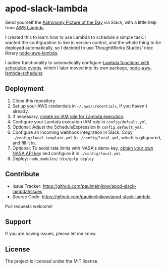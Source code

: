 apod-slack-lambda
=================

Send yourself the [Astronomy Picture of the Day][APOD] via Slack, with a
little help from [AWS Lambda][].

I created this to learn how to use Lambda to schedule a simple task. I wanted
the configuration to live in version control, and the whole thing to be
deployed automatically, so I decided to use ThoughtWorks Studios' nice library
[node-aws-lambda][].

I added functionality to automatically configure
[Lambda functions with scheduled events][schedule], which I later moved into
its own package, [node-aws-lambda-scheduler][].

[APOD]: http://apod.nasa.gov/apod/astropix.html
[AWS Lambda]: https://aws.amazon.com/lambda/
[node-aws-lambda]: https://github.com/ThoughtWorksStudios/node-aws-lambda
[schedule]: http://docs.aws.amazon.com/AmazonCloudWatch/latest/DeveloperGuide/RunLambdaSchedule.html
[node-aws-lambda-scheduler]: https://github.com/paulmelnikow/node-aws-lambda-scheduler


Deployment
----------

1. Clone this repository.
2. Set up your AWS credentials in `~/.aws/credentials`, if you haven't already.
3. If necessary, [create an IAM role for Lambda execution][IAM role].
4. Configure your Lambda execution IAM role in `config/default.yml`.
5. Optional: Adjust the ScheduleExpression in `config.default.yml`.
6. Configure an incoming webhook integration in Slack. Copy
   `./config/local.template.yml` to `./config/local.yml`, which is gitignored,
   and fill it in.
7. Optional: To avoid rate limits with NASA's demo key,
   [obtain your own NASA API key][NASA API key] and configure it in
    `./config/local.yml`.
8. Deploy: `node_modules/.bin/gulp deploy`

[IAM role]: http://docs.aws.amazon.com/IAM/latest/UserGuide/id_roles_create_for-service.html#roles-creatingrole-service-console
[NASA API key]: https://api.nasa.gov/


Contribute
----------

- Issue Tracker: https://github.com/paulmelnikow/apod-slack-lambda/issues
- Source Code: https://github.com/paulmelnikow/apod-slack-lambda

Pull requests welcome!


Support
-------

If you are having issues, please let me know.


License
-------

The project is licensed under the MIT license.
